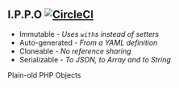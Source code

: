 ## I.P.P.O [![CircleCI](https://circleci.com/gh/leocavalcante/ippo.svg?style=svg)](https://circleci.com/gh/leocavalcante/ippo)

- Immutable - *Uses `with`s instead of setters*
- Auto-generated - *From a YAML definition*
- Cloneable - *No reference sharing*
- Serializable - *To JSON, to Array and to String*

Plain-old PHP Objects
